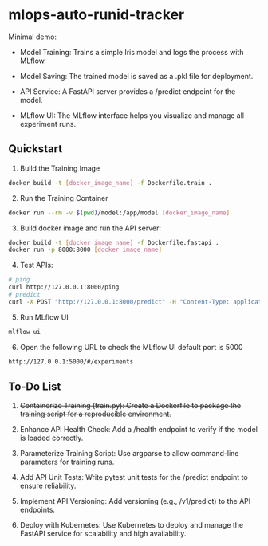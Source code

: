 # mlops-auto-runid-tracker

Minimal demo:
- Model Training: Trains a simple Iris model and logs the process with MLflow.

- Model Saving: The trained model is saved as a .pkl file for deployment.

- API Service: A FastAPI server provides a /predict endpoint for the model.

- MLflow UI: The MLflow interface helps you visualize and manage all experiment runs.

## Quickstart

1. Build the Training Image
```bash
docker build -t [docker_image_name] -f Dockerfile.train .
```

2. Run the Training Container
```bash
docker run --rm -v $(pwd)/model:/app/model [docker_image_name]
```

3. Build docker image and run the API server:
```bash
docker build -t [docker_image_name] -f Dockerfile.fastapi .
docker run -p 8000:8000 [docker_image_name]
```

4. Test APIs:
```bash
# ping
curl http://127.0.0.1:8000/ping
# predict
curl -X POST "http://127.0.0.1:8000/predict" -H "Content-Type: application/json" -d '{"features":[5.1,3.5,1.4,0.2]}'
```

5. Run MLflow UI
```bash
mlflow ui
```

6. Open the following URL to check the MLflow UI
default port is 5000
```bash
http://127.0.0.1:5000/#/experiments
```

## To-Do List
1. ~~Containerize Training (train.py): Create a Dockerfile to package the training script for a reproducible environment.~~

3. Enhance API Health Check: Add a /health endpoint to verify if the model is loaded correctly.

5. Parameterize Training Script: Use argparse to allow command-line parameters for training runs.

7. Add API Unit Tests: Write pytest unit tests for the /predict endpoint to ensure reliability.

9. Implement API Versioning: Add versioning (e.g., /v1/predict) to the API endpoints.

11. Deploy with Kubernetes: Use Kubernetes to deploy and manage the FastAPI service for scalability and high availability.